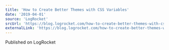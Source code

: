 ```yaml
---
title: 'How to Create Better Themes with CSS Variables'
date: '2019-04-01'
source: 'LogRocket'
srcUrl: 'https://blog.logrocket.com/how-to-create-better-themes-with-css-variables-5a3744105c74'
externalLink: 'https://blog.logrocket.com/how-to-create-better-themes-with-css-variables-5a3744105c74'
---
```


Published on LogRocket
